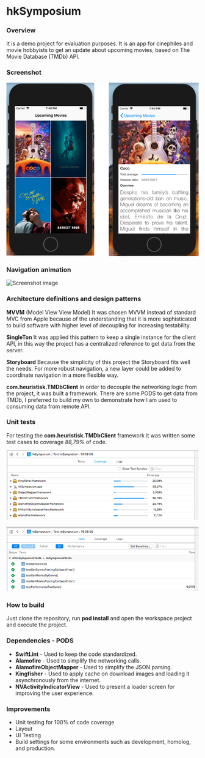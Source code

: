 # hkSymposium
### Overview
It is a demo project for evaluation purposes. It is an app for cinephiles and movie hobbyists to get an update about upcoming movies, based on The Movie Database (TMDb) API.

### Screenshot

![Screenshot image](https://github.com/heuristisk/hkSymposium/blob/development/hkSymposium/resource/screenshots/screenshot.png?raw=true)

### Navigation animation

![Screenshot image](https://github.com/heuristisk/hkSymposium/blob/development/hkSymposium/resource/screenshots/presentation.gif)

### Architecture definitions and design patterns

**MVVM**  (Model View View Model) It was chosen MVVM instead of standard MVC from Apple because of the understanding that it is more sophisticated to build software with higher level of decoupling for increasing testability. 

**SingleTon** It was applied this pattern to keep a single instance for the client API, in this way the project has a centralized reference to get data from the server.

**Storyboard** Because the simplicity of this project the Storyboard fits well the needs. For more robust navigation, a new layer could be added to coordinate navigation in a more flexible way.  

**com.heuristisk.TMDbClient**  In order to decouple the networking logic from the project, it was built a framework. There are some PODS to get data from TMDb, I preferred to build my own to demonstrate how I am used to consuming data from remote API.
 

### Unit tests

For testing the **com.heuristisk.TMDbClient** framework it was written some test cases to coverage *88,79%* of code.

![Screenshot image](https://github.com/heuristisk/hkSymposium/blob/development/hkSymposium/resource/screenshots/unit.test.01.png?raw=true)

![Screenshot image](https://github.com/heuristisk/hkSymposium/blob/development/hkSymposium/resource/screenshots/unit.test.02.png?raw=true)

### How to build

Just clone the repository, run **pod install** and open the workspace project and execute the project.

### Dependencies - PODS

* **SwiftLint** - Used to keep the code standardized.
* **Alamofire** - Used to simplify the networking calls.
* **AlamofireObjectMapper** - Used to simplify the JSON parsing. 
* **Kingfisher** - Used to apply cache on download images and loading it asynchronously from the internet. 
*  **NVActivityIndicatorView** - Used to present a loader screen for improving the user experience.

### Improvements

* Unit testing for 100% of code coverage
* Layout
* UI Testing
* Build settings for some environments such as development, homolog, and production. 




